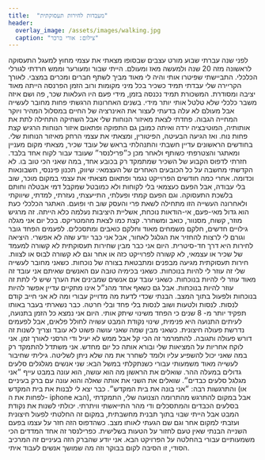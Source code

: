 ```yaml
---
title:  "מעבדות לחירות תעסוקתית"
header:
  overlay_image: /assets/images/walking.jpg
  caption: "צילום: אורי ברכר"
---
```



לפני שנה עברתי שבוע מורט עצבים שבסופו מצאתי את עצמי מחוץ למעגל התעסוקה לראשונה מזה 20 שנה ולמעשה מאז ומעולם. הייתי שבור ומעורער וממש חרדתי לגורלי הכלכלי. התביישתי שפיטרו אותי והיה לי מאוד מביך לשתף חברים ומכרים במצבי.
לאורך הקריירה שלי עבדתי תמיד כשכיר בכל מיני מקומות ורוב הזמן הפרנסה הייתה מאוד יציבה ומסודרת. המשכורת תמיד נכנסה בזמן, מידי פעם היו העלאות שכר, פה ושם איזה משבר כלכלי שלא טלטל אותי יותר מידי.
בשנים האחרונות הרגשתי פחות מחובר לעשייה אבל מעולם לא עלה בדעתי לעצור את האינרציה של החיים במסלול המהיר ויוקר המחייה הגבוה. פחדתי לצאת מאיזור הנוחות שלי אבל השחיקה התחילה לתת את אותותיה, המוטיבציה ירדה ואיתה כמובן גם התפוקה ופתאום איזור הנוחות הרגיש קצת פחות נוח.
ואז הגיעה הבעיטה, הפיטורין, ומצאתי את עצמי הרחק מאיזור הנוחות שלי. בחודשים הראשונים עדיין חשבתי והתנהלתי בראש של עובד שכיר, מצאתי מקום מעניין ומאתגר והצטרפתי כשותף ולאחר מכן כ״פרילנסר״ שעובד עבור לקוח אחד בלבד. חזרתי לדפוס הקבוע של השכיר שמתמקד רק בכובע אחד, במה שאני הכי טוב בו. לא הקדשתי מחשבה על כל הכובעים האחרים של העצמאי: שיווק, תכנון פיננסי, חשבונאות וכדומה.
אחרי כמה חודשים הפרוייקט נגמר ופתאום מצאתי את עצמי במקום מוכר, שוב בלי עבודה, אבל הפעם כעצמאי בלי לקוחות ולא כמובטל שמקבל דמי אבטלה וחותם בלשכת התעסוקה. וגם הפעם קמתי ופעלתי, התייעצתי, נעזרתי, למדתי, שיווקתי ולאחרונה העשייה הזו מתחילה לשאת פרי והעסק שוב חי ופועם.
האתגר הכלכלי כעת הוא גדול מאי-פעם, אי-הודאות נוכחת, אשליית היציבות נעלמה כלא הייתה. זה מרגיש מוזר, קשוח, מסנוור, כואב ומשחרר. קצת כמו לצאת מהמטריקס. בכל יום אני מגלה גילויים חדשים, חלקם משמחים מאוד וחלקם כואבים ומתסכלים. לפעמים הפחד גובר וגורם לי לרצות להחזיר את הגלגל לאחור, אבל אני כבר יודע שזה לא אפשרי. היציאה לחירות היא דרך חד-סיטרית.
היום אני כבר מבין שחירות תעסוקתית לא קשורה למעמד של שכיר או עצמאי, לא קשורה לפרוייקט כזה או אחר וגם לא קשורה לבוס או לצוות. חירות תעסוקתית מגיעה מבפנים ומתבטאת בצורה של נוכחות. כשאני מחובר לעשייה שלי זה עוזר לי להיות בנוכחות. כשאני בכימיה טובה עם האנשים שאיתם אני עובד זה מאוד עוזר לי להיות בנוכחות. כשאני עובד עם אנשים שמבינים את הערך שיש לי לתת זה עוזר להיות בנוכחות.
אבל גם כשאף אחד מהנ״ל אינו מתקיים עדיין אפשר להיות בנוכחות ולפעול בתוך המצב. הבנתי שכדי לדעת מה מדוייק עבורי ומה לא אני חייב קודם לנסות. לנסות ולטעות ושוב לנסות בלי פחד ובלי חרטה. כבר נשארתי  בעבר באותו תפקיד יותר מ- 8 שנים כי הפחד משינוי שיתק אותי. היום אני נמצא כל הזמן בתנועה, לעיתים התנועה היא פנימית, שינוי נקודת המבט עשויה לחולל פלאים, אבל לפעמים נדרשת פעולה חיצונית.
כשאני מבין שמה שאני עושה פשוט לא עובד וצריך לשנות זה דורש פעולה ותגובה. להתמרמר זה הכי קל אבל ממש לא יעיל ודי הרסני לאורך זמן. אני לוקח אחריות על המציאות שלי ובורא אותה כל יום מחדש. אני משתדל להתמקד רק במה שאני יכול להשפיע עליו ולומד לשחרר את מה שלא ניתן לשליטה.
גיליתי שחיבור לעשייה מאוד משמעותי עבורי כשנתקלתי במשל הבא: שני אנשים מגלגלים סלעים גדולים במעלה ההר. שואלים את הראשון מה הוא עושה, הוא עונה במבט עייף ״אני מגלגל סלעים כבדים״. שואלים את השני את אותה שאלה והוא עונה עם ברק בעיניים והתרגשות רבה: ״אני בונה את בית המקדש״.
כבר יצא לי לבנות את בית המקדש (או לפחות את ה- iphone הבא), אבל במקום להתרגש מהתרומה הצנועה שלי, התמקדתי בסלעים הכבדים והמתסכלים ודי מהר התייאשתי וויתרתי. יכולתי לשנות את נקודת המבט אבל הייתי שבוי בתוך תבנית מחשבתית, במקום זה החלטתי לפעול חיצונית ועזבתי למקום אחר וגם שם הגעתי לאותו מצב.
כשהדפוס הזה חזר על עצמו בפעם השנייה הבנתי שאין טעם לחזור על הטעות בשלישית. כפרילנסר זה אחד המדדים הכי משמעותיים עבורי בהחלטה על הפרויקט הבא. אני יודע שהברק הזה בעיניים זה המרכיב הסודי, זו הסיבה לקום בבוקר וזה מה שמושך אנשים לעבוד איתי.